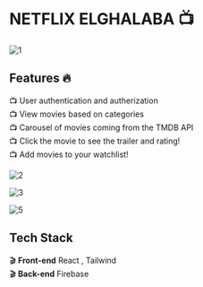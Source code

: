 # NETFLIX ELGHALABA :tv:

![1](https://github.com/ahmedx3/netflix-elghalaba/assets/45081989/e7061115-85e8-4f3b-8eba-ba97214f2429)


## Features :fire:

:tv: User authentication and autherization<br>
:tv: View movies based on categories<br>
:tv: Carousel of movies coming from the TMDB API<br>
:tv: Click the movie to see the trailer and rating!<br>
:tv: Add movies to your watchlist!<br>

![2](https://github.com/ahmedx3/netflix-elghalaba/assets/45081989/6af7e467-7f4a-44ad-ba74-fa3e98ea0e84)

![3](https://github.com/ahmedx3/netflix-elghalaba/assets/45081989/d96cb7f9-0e8d-4e23-8aa8-04678073a8c5)

![5](https://github.com/ahmedx3/netflix-elghalaba/assets/45081989/7d4c5ede-c17f-42d3-93fb-dae6d48e198b)

## Tech Stack

:clapper: **Front-end** React , Tailwind <br>
:clapper: **Back-end** Firebase<br>
